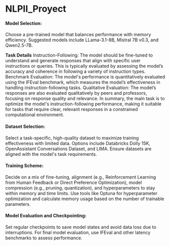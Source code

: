 # NLPII_Proyect

#### Model Selection:
Choose a pre-trained model that balances performance with memory efficiency. Suggested models include LLama-3.1-8B, Mistral 7B v0.3, and Qwen2.5-7B.

  **Task Details**
  Instruction-Following: The model should be fine-tuned to understand and generate responses that align with specific user instructions or queries. This is typically evaluated by assessing the model’s accuracy and coherence in following a variety of instruction types.
  Benchmark Evaluation: The model's performance is quantitatively evaluated using the IFEval benchmark, which measures the model’s effectiveness in handling instruction-following tasks.
  Qualitative Evaluation: The model’s responses are also evaluated qualitatively by peers and professors, focusing on response quality and relevance.
  In summary, the main task is to optimize the model's instruction-following performance, making it suitable for tasks that require clear, relevant responses in a constrained computational environment.

#### Dataset Selection:
Select a task-specific, high-quality dataset to maximize training effectiveness with limited data. Options include Databricks Dolly 15K, OpenAssistant Conversations Dataset, and LIMA. Ensure datasets are aligned with the model's task requirements.

#### Training Scheme:
Decide on a mix of fine-tuning, alignment (e.g., Reinforcement Learning from Human Feedback or Direct Preference Optimization), model compression (e.g., pruning, quantization), and hyperparameters to stay within memory and time limits.
Use tools like Optuna for hyperparameter optimization and calculate memory usage based on the number of trainable parameters.

#### Model Evaluation and Checkpointing:
Set regular checkpoints to save model states and avoid data loss due to interruptions. For final model evaluation, use IFEval and other latency benchmarks to assess performance.
